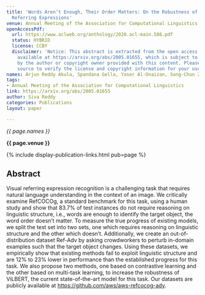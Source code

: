 ```yaml
---
title: 'Words Aren’t Enough, Their Order Matters: On the Robustness of Grounding Visual
  Referring Expressions'
venue: Annual Meeting of the Association for Computational Linguistics
openAccessPdf:
  url: https://www.aclweb.org/anthology/2020.acl-main.586.pdf
  status: HYBRID
  license: CCBY
  disclaimer: 'Notice: This abstract is extracted from the open access paper or abstract
    available at https://arxiv.org/abs/2005.01655, which is subject to the license
    by the author or copyright owner provided with this content. Please go to the
    source to verify the license and copyright information for your use.'
names: Arjun Reddy Akula, Spandana Gella, Yaser Al-Onaizan, Song-Chun Zhu, Siva Reddy
tags:
- Annual Meeting of the Association for Computational Linguistics
link: https://arxiv.org/abs/2005.01655
author: Siva Reddy
categories: Publications
layout: paper

---
```


*{{ page.names }}*

**{{ page.venue }}**

{% include display-publication-links.html pub=page %}

## Abstract

Visual referring expression recognition is a challenging task that requires natural language understanding in the context of an image. We critically examine RefCOCOg, a standard benchmark for this task, using a human study and show that 83.7% of test instances do not require reasoning on linguistic structure, i.e., words are enough to identify the target object, the word order doesn’t matter. To measure the true progress of existing models, we split the test set into two sets, one which requires reasoning on linguistic structure and the other which doesn’t. Additionally, we create an out-of-distribution dataset Ref-Adv by asking crowdworkers to perturb in-domain examples such that the target object changes. Using these datasets, we empirically show that existing methods fail to exploit linguistic structure and are 12% to 23% lower in performance than the established progress for this task. We also propose two methods, one based on contrastive learning and the other based on multi-task learning, to increase the robustness of ViLBERT, the current state-of-the-art model for this task. Our datasets are publicly available at https://github.com/aws/aws-refcocog-adv.